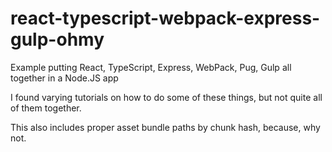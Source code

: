 # react-typescript-webpack-express-gulp-ohmy
Example putting React, TypeScript, Express, WebPack, Pug, Gulp all together in a Node.JS app

I found varying tutorials on how to do some of these things, but not quite all of them together.

This also includes proper asset bundle paths by chunk hash, because, why not.
